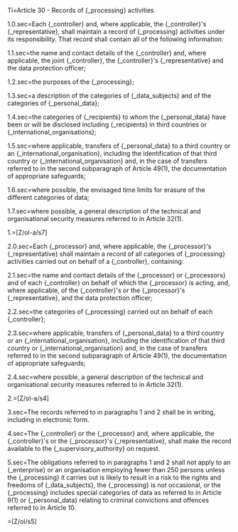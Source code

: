 Ti=Article 30 - Records of {_processing} activities

1.0.sec=Each {_controller} and, where applicable, the {_controller}'s {_representative}, shall maintain a record of {_processing} activities under its responsibility. That record shall contain all of the following information:

1.1.sec=the name and contact details of the {_controller} and, where applicable, the joint {_controller}, the {_controller}'s {_representative} and the data protection officer;

1.2.sec=the purposes of the {_processing};

1.3.sec=a description of the categories of {_data_subjects} and of the categories of {_personal_data};

1.4.sec=the categories of {_recipients} to whom the {_personal_data} have been or will be disclosed including {_recipients} in third countries or {_international_organisations};

1.5.sec=where applicable, transfers of {_personal_data} to a third country or an {_international_organisation}, including the identification of that third country or {_international_organisation} and, in the case of transfers referred to in the second subparagraph of Article 49(1), the documentation of appropriate safeguards;

1.6.sec=where possible, the envisaged time limits for erasure of the different categories of data;

1.7.sec=where possible, a general description of the technical and organisational security measures referred to in Article 32(1).

1.=[Z/ol-a/s7]

2.0.sec=Each {_processor} and, where applicable, the {_processor}'s {_representative} shall maintain a record of all categories of {_processing} activities carried out on behalf of a {_controller}, containing:

2.1.sec=the name and contact details of the {_processor} or {_processors} and of each {_controller} on behalf of which the {_processor} is acting, and, where applicable, of the {_controller}'s or the {_processor}'s {_representative}, and the data protection officer;

2.2.sec=the categories of {_processing} carried out on behalf of each {_controller};

2.3.sec=where applicable, transfers of {_personal_data} to a third country or an {_international_organisation}, including the identification of that third country or {_international_organisation} and, in the case of transfers referred to in the second subparagraph of Article 49(1), the documentation of appropriate safeguards;

2.4.sec=where possible, a general description of the technical and organisational security measures referred to in Article 32(1).

2.=[Z/ol-a/s4]

3.sec=The records referred to in paragraphs 1 and 2 shall be in writing, including in electronic form.

4.sec=The {_controller} or the {_processor} and, where applicable, the {_controller}'s or the {_processor}'s {_representative}, shall make the record available to the {_supervisory_authority} on request.

5.sec=The obligations referred to in paragraphs 1 and 2 shall not apply to an {_enterprise} or an organisation employing fewer than 250 persons unless the {_processing} it carries out is likely to result in a risk to the rights and freedoms of {_data_subjects}, the {_processing} is not occasional, or the {_processing} includes special categories of data as referred to in Article 9(1) or {_personal_data} relating to criminal convictions and offences referred to in Article 10.

=[Z/ol/s5]
